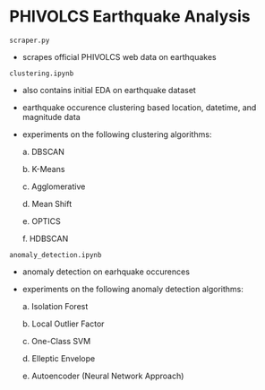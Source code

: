 # PHIVOLCS Earthquake Analysis

`scraper.py`
 - scrapes official PHIVOLCS web data on earthquakes

`clustering.ipynb`
 - also contains initial EDA on earthquake dataset
 - earthquake occurence clustering based location, datetime, and magnitude data
 - experiments on the following clustering algorithms:

    a. DBSCAN

    b. K-Means

    c. Agglomerative

    d. Mean Shift

    e. OPTICS

    f. HDBSCAN

`anomaly_detection.ipynb`
 - anomaly detection on earhquake occurences
 - experiments on the following anomaly detection algorithms:

    a. Isolation Forest

    b. Local Outlier Factor

    c. One-Class SVM

    d. Elleptic Envelope

    e. Autoencoder (Neural Network Approach)

